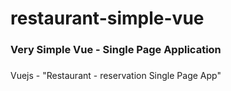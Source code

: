 # restaurant-simple-vue
 ### Very Simple Vue - Single Page Application <h3>

Vuejs - "Restaurant - reservation Single Page App"
